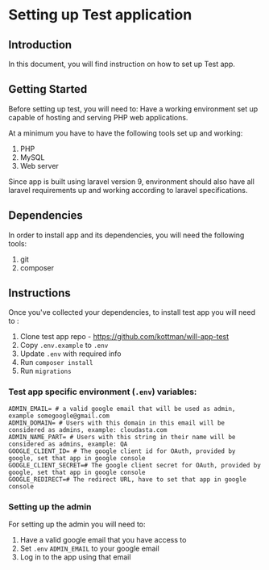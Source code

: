 # Setting up Test application

## Introduction
In this document, you will find instruction on how to set up Test app.

## Getting Started
Before setting up test, you will need to:
Have a working environment set up capable of hosting and serving PHP web applications.

At a minimum you have to have the following tools set up and working:
1. PHP
2. MySQL
3. Web server

Since app is built using laravel version 9, environment should also have all laravel requirements up and working according to
laravel specifications.

## Dependencies
In order to install app and its dependencies, you will need the following tools:
1. git
2. composer

## Instructions
Once you've collected your dependencies, to install test app you will need to :
1. Clone test app repo - https://github.com/kottman/will-app-test
2. Copy `.env.example` to `.env`
3. Update `.env` with required info
4. Run `composer install`
5. Run `migrations`

### Test app specific environment (`.env`) variables:
```
ADMIN_EMAIL= # a valid google email that will be used as admin, example somegoogle@gmail.com
ADMIN_DOMAIN= # Users with this domain in this email will be considered as admins, example: cloudasta.com
ADMIN_NAME_PART= # Users with this string in their name will be considered as admins, example: QA
GOOGLE_CLIENT_ID= # The google client id for OAuth, provided by google, set that app in google console
GOOGLE_CLIENT_SECRET=# The google client secret for OAuth, provided by google, set that app in google console
GOOGLE_REDIRECT=# The redirect URL, have to set that app in google console
```

### Setting up the admin
For setting up the admin you will need to:
1. Have a valid google email that you have access to
2. Set `.env` `ADMIN_EMAIL` to your google email
3. Log in to the app using that email 
